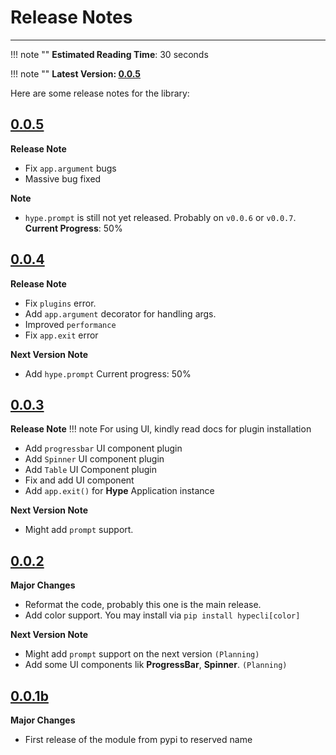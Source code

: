 
# Release Notes
---

!!! note ""
    **Estimated Reading Time**: 30 seconds

!!! note ""
    **Latest Version: [0.0.5](https://github.com/serumstudio/hype/releases)** 

Here are some release notes for the library:

## [0.0.5](https://github.com/serumstudio/hype/releases/tag/0.0.5)

**Release Note**
- Fix `app.argument` bugs
- Massive bug fixed

**Note**
- `hype.prompt` is still not yet released. Probably on `v0.0.6` or `v0.0.7`. 
**Current Progress**: 50%


## [0.0.4](https://github.com/serumstudio/hype/releases/tag/0.0.4)

**Release Note**

- Fix `plugins` error.
- Add `app.argument` decorator for handling args.
- Improved `performance`
- Fix `app.exit` error

**Next Version Note**

- Add `hype.prompt` Current progress: 50%


## [0.0.3](https://github.com/serumstudio/hype/releases/tag/0.0.3)

**Release Note**
!!! note
    For using UI, kindly read docs for plugin installation

- Add `progressbar` UI component plugin
- Add `Spinner` UI component plugin
- Add `Table` UI Component plugin
- Fix and add UI component
- Add `app.exit()` for **Hype** Application instance

**Next Version Note**

- Might add `prompt` support. 



## [0.0.2](https://github.com/serumstudio/hype/releases/tag/0.0.2)

**Major Changes**

- Reformat the code, probably this one is the main release.
- Add color support. You may install via `pip install hypecli[color]`

**Next Version Note**

- Might add `prompt` support on the next version `(Planning)`
- Add some UI components lik **ProgressBar**, **Spinner**. `(Planning)`

## [0.0.1b](https://github.com/serumstudio/hype/releases/tag/0.0.1b)

**Major Changes**

- First release of the module from pypi to reserved name